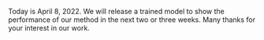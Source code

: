 Today is April 8, 2022. We will release a trained model to show the performance of our method in the next two or three weeks. Many thanks for your interest in our work.
